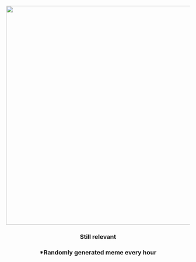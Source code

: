 <p align="center">
        <img src="https://i.redd.it/qpqoqxgcsbp91.jpg" width="600" height="600">
        </p>
        <h3 align="center">Still relevant</h3>
        <h3 align="center">*Randomly generated meme every hour</h3>
    